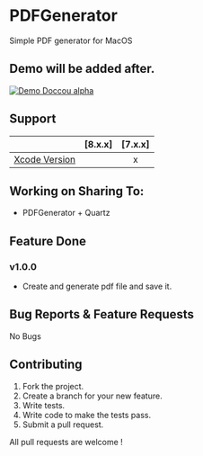 # PDFGenerator
Simple PDF generator for MacOS

## Demo will be added after.

[![Demo Doccou alpha](https://github.com/mihailsalari/PDFGenerator/blob/master/PDFGenerator/Screens/Screen1.png)](https://www.youtube.com/)

## Support

|                       |  [8.x.x]  |  [7.x.x]  | 
| --------------------- |:---------:|:---------:|
| [Xcode Version ][1]   |           |     x     |


[1]: http://developer.apple.com/xcode/

## Working on Sharing To:

* PDFGenerator + Quartz

## Feature Done 

### v1.0.0
* Create and generate pdf file and save it.

## Bug Reports & Feature Requests

No Bugs

## Contributing

1. Fork the project.
2. Create a branch for your new feature.
3. Write tests.
4. Write code to make the tests pass.
5. Submit a pull request.

All pull requests are welcome !
